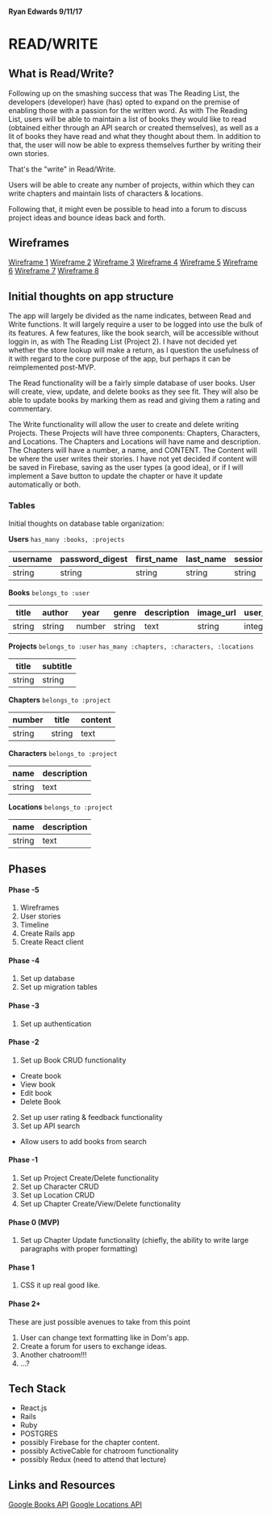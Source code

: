 #### Ryan Edwards 9/11/17

# READ/WRITE

## What is Read/Write?

Following up on the smashing success that was The Reading List, the developers (developer) have (has) opted to expand on the premise of enabling those with a passion for the written word. As with The Reading List, users will be able to maintain a list of books they would like to read (obtained either through an API search or created themselves), as well as a lit of books they have read and what they thought about them. In addition to that, the user will now be able to express themselves further by writing their own stories.

That's the "write" in Read/Write.

Users will be able to create any number of projects, within which they can write chapters and maintain lists of characters & locations.

Following that, it might even be possible to head into a forum to discuss project ideas and bounce ideas back and forth.

## Wireframes

[Wireframe 1](assets/Wireframe-1.jpg)
[Wireframe 2](assets/Wireframe-2.jpg)
[Wireframe 3](assets/Wireframe-3.jpg)
[Wireframe 4](assets/Wireframe-4.jpg)
[Wireframe 5](assets/Wireframe-5.jpg)
[Wireframe 6](assets/Wireframe-6.jpg)
[Wireframe 7](assets/Wireframe-7.jpg)
[Wireframe 8](assets/Wireframe-8.jpg)

## Initial thoughts on app structure

The app will largely be divided as the name indicates, between Read and Write functions. It will largely require a user to be logged into use the bulk of its features. A few features, like the book search, will be accessible without loggin in, as with The Reading List (Project 2). I have not decided yet whether the store lookup will make a return, as I question the usefulness of it with regard to the core purpose of the app, but perhaps it can be reimplemented post-MVP.

The Read functionality will be a fairly simple database of user books. User will create, view, update, and delete books as they see fit. They will also be able to update books by marking them as read and giving them a rating and commentary.

The Write functionality will allow the user to create and delete writing Projects. These Projects will have three components: Chapters, Characters, and Locations. The Chapters and Locations will have name and description. The Chapters will have a number, a name, and CONTENT. The Content will be where the user writes their stories. I have not yet decided if content will be saved in Firebase, saving as the user types (a good idea), or if I will implement a Save button to update the chapter or have it update automatically or both.

### Tables

Initial thoughts on database table organization:

**Users** `has_many :books, :projects`

| username | password_digest | first_name | last_name | session_token |
| --- | --- | --- | --- | --- |
| string | string | string | string | string |

**Books** `belongs_to :user`

| title | author | year | genre | description | image_url | user_id | user_comment |
| --- | --- | --- | --- | --- | --- | --- | --- |
| string | string | number | string | text | string | integer | string |

**Projects** `belongs_to :user` `has_many :chapters, :characters, :locations`

| title | subtitle |
| --- | --- |
| string | string |

**Chapters** `belongs_to :project`

| number | title | content |
| --- | --- | --- |
| string | string | text |

**Characters** `belongs_to :project`

| name | description |
| --- | --- |
| string | text |

**Locations** `belongs_to :project`

| name | description |
| --- | --- |
| string | text |

## Phases

#### Phase -5
1. Wireframes
2. User stories
3. Timeline
4. Create Rails app
5. Create React client

#### Phase -4
1. Set up database
2. Set up migration tables

#### Phase -3
1. Set up authentication

#### Phase -2
1. Set up Book CRUD functionality
  * Create book
  * View book
  * Edit book
  * Delete Book
2. Set up user rating & feedback functionality
3. Set up API search
  * Allow users to add books from search

#### Phase -1
1. Set up Project Create/Delete functionality
2. Set up Character CRUD
3. Set up Location CRUD
4. Set up Chapter Create/View/Delete functionality

#### Phase 0 (MVP)
1. Set up Chapter Update functionality (chiefly, the ability to write large paragraphs with proper formatting)

#### Phase 1
1. CSS it up real good like.

#### Phase 2+
These are just possible avenues to take from this point
1. User can change text formatting like in Dom's app.
2. Create a forum for users to exchange ideas.
3. Another chatroom!!!
3. ...?

## Tech Stack
* React.js
* Rails
* Ruby
* POSTGRES
* possibly Firebase for the chapter content.
* possibly ActiveCable for chatroom functionality
* possibly Redux (need to attend that lecture)

## Links and Resources
[Google Books API](https://developers.google.com/books/)
[Google Locations API](https://developers.google.com/maps/)


